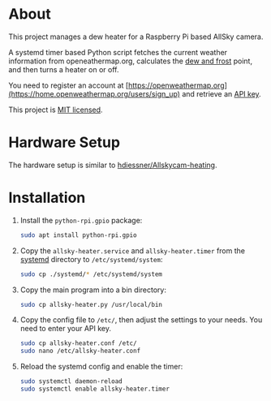 # About

This project manages a dew heater for a Raspberry Pi based AllSky camera.

A systemd timer based Python script fetches the current weather information from openeathermap.org, calculates the
[dew and frost](https://gist.github.com/sourceperl/45587ea99ff123745428) point, and then turns a heater on or off.

You need to register an account at [https://openweathermap.org](https://home.openweathermap.org/users/sign_up) and
retrieve an [API key](https://home.openweathermap.org/api_keys).

This project is [MIT licensed](LICENSE).

# Hardware Setup

The hardware setup is similar to [hdiessner/Allskycam-heating](https://github.com/hdiessner/Allskycam-heating).

# Installation

1. Install the `python-rpi.gpio` package:

   ```bash
   sudo apt install python-rpi.gpio
   ```

1. Copy the `allsky-heater.service` and `allsky-heater.timer` from the [systemd](./systemd) directory to
   `/etc/systemd/system`:

   ```bash
   sudo cp ./systemd/* /etc/systemd/system
   ```

1. Copy the main program into a bin directory:

   ```bash
   sudo cp allsky-heater.py /usr/local/bin
   ```

1. Copy the config file to `/etc/`, then adjust the settings to your needs. You need to enter your API key.
   
   ```bash
   sudo cp allsky-heater.conf /etc/
   sudo nano /etc/allsky-heater.conf
   ```

1. Reload the systemd config and enable the timer:
   
   ```bash
   sudo systemctl daemon-reload
   sudo systemctl enable allsky-heater.timer
   ```
